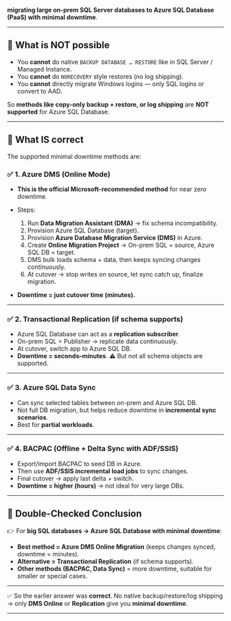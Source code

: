**migrating large on-prem SQL Server databases to Azure SQL Database (PaaS) with minimal downtime**.

---

## 🔹 What is NOT possible

* You **cannot** do native `BACKUP DATABASE … RESTORE` like in SQL Server / Managed Instance.
* You **cannot** do `NORECOVERY` style restores (no log shipping).
* You **cannot** directly migrate Windows logins — only SQL logins or convert to AAD.

So **methods like copy-only backup + restore, or log shipping** are **NOT supported** for Azure SQL Database.

---

## 🔹 What IS correct

The supported minimal downtime methods are:

### ✅ **1. Azure DMS (Online Mode)**

* **This is the official Microsoft-recommended method** for near zero downtime.
* Steps:

  1. Run **Data Migration Assistant (DMA)** → fix schema incompatibility.
  2. Provision Azure SQL Database (target).
  3. Provision **Azure Database Migration Service (DMS)** in Azure.
  4. Create **Online Migration Project** → On-prem SQL = source, Azure SQL DB = target.
  5. DMS bulk loads schema + data, then keeps syncing changes continuously.
  6. At cutover → stop writes on source, let sync catch up, finalize migration.
* **Downtime = just cutover time (minutes).**

---

### ✅ **2. Transactional Replication (if schema supports)**

* Azure SQL Database can act as a **replication subscriber**.
* On-prem SQL = Publisher → replicate data continuously.
* At cutover, switch app to Azure SQL DB.
* **Downtime = seconds–minutes**.
  ⚠️ But not all schema objects are supported.

---

### ✅ **3. Azure SQL Data Sync**

* Can sync selected tables between on-prem and Azure SQL DB.
* Not full DB migration, but helps reduce downtime in **incremental sync scenarios**.
* Best for **partial workloads**.

---

### ✅ **4. BACPAC (Offline + Delta Sync with ADF/SSIS)**

* Export/import BACPAC to seed DB in Azure.
* Then use **ADF/SSIS incremental load jobs** to sync changes.
* Final cutover → apply last delta + switch.
* **Downtime = higher (hours)** → not ideal for very large DBs.

---

## 🔹 Double-Checked Conclusion

👉 For **big SQL databases → Azure SQL Database with minimal downtime**:

* **Best method = Azure DMS Online Migration** (keeps changes synced, downtime = minutes).
* **Alternative = Transactional Replication** (if schema supports).
* **Other methods (BACPAC, Data Sync)** = more downtime, suitable for smaller or special cases.

---

✅ So the earlier answer was **correct**.
No native backup/restore/log shipping → only **DMS Online** or **Replication** give you **minimal downtime**.

---


